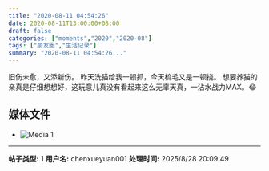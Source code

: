 ```yaml
---
title: "2020-08-11 04:54:26"
date: 2020-08-11T13:00:00+08:00
draft: false
categories: ["moments","2020","2020-08"]
tags: ["朋友圈","生活记录"]
summary: "2020-08-11 04:54:26..."
---
```


旧伤未愈，又添新伤。
昨天洗猫给我一顿抓，今天梳毛又是一顿挠。
想要养猫的亲真是仔细想想好，这玩意儿真没有看起来这么无辜天真，一沾水战力MAX。😂

## 媒体文件

- ![Media 1](/Moments/photos/2020-08-11/202008110454260.jpg)

---

**帖子类型:** 1
**用户名:** chenxueyuan001
**处理时间:** 2025/8/28 20:09:49